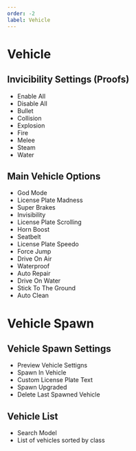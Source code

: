 ```yaml
---
order: -2
label: Vehicle
---
```


# Vehicle

## Invicibility Settings (Proofs)
* Enable All
* Disable All
* Bullet
* Collision
* Explosion
* Fire
* Melee
* Steam
* Water

## Main Vehicle Options

* God Mode
* License Plate Madness
* Super Brakes
* Invisibility
* License Plate Scrolling
* Horn Boost
* Seatbelt
* License Plate Speedo
* Force Jump
* Drive On Air
* Waterproof
* Auto Repair
* Drive On Water
* Stick To The Ground
* Auto Clean

# Vehicle Spawn

## Vehicle Spawn Settings

* Preview Vehicle Settigns
* Spawn In Vehicle
* Custom License Plate Text
* Spawn Upgraded
* Delete Last Spawned Vehicle

## Vehicle List

* Search Model
* List of vehicles sorted by class
